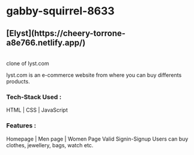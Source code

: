 # gabby-squirrel-8633
<h2>[Elyst](https://cheery-torrone-a8e766.netlify.app/)</h2>
<br>
clone of lyst.com

lyst.com is an e-commerce website from where you
can buy differents products.

<h3>Tech-Stack Used :</h3>
  HTML | CSS | JavaScript

<h3> Features : </h3>
  Homepage | Men page | Women Page
  Valid Signin-Signup
  Users can buy clothes, jewellery, bags, watch etc.
